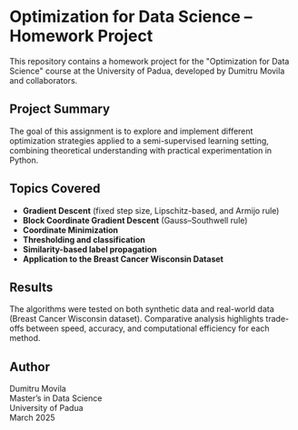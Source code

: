 # Optimization for Data Science – Homework Project

This repository contains a homework project for the "Optimization for Data Science" course at the University of Padua, developed by Dumitru Movila and collaborators.

## Project Summary

The goal of this assignment is to explore and implement different optimization strategies applied to a semi-supervised learning setting, combining theoretical understanding with practical experimentation in Python.

## Topics Covered

- **Gradient Descent** (fixed step size, Lipschitz-based, and Armijo rule)
- **Block Coordinate Gradient Descent** (Gauss–Southwell rule)
- **Coordinate Minimization**
- **Thresholding and classification**
- **Similarity-based label propagation**
- **Application to the Breast Cancer Wisconsin Dataset**

## Results

The algorithms were tested on both synthetic data and real-world data (Breast Cancer Wisconsin dataset). Comparative analysis highlights trade-offs between speed, accuracy, and computational efficiency for each method.

## Author

Dumitru Movila  
Master’s in Data Science  
University of Padua  
March 2025
